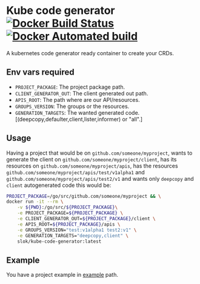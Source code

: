 Kube code generator [![Docker Build Status](https://img.shields.io/docker/build/slok/kube-code-generator.svg)]() [![Docker Automated build](https://img.shields.io/docker/automated/slok/kube-code-generator.svg)]()
===================

A kubernetes code generator ready container to create your CRDs.

## Env vars required

* `PROJECT_PACKAGE`: The project package path.
* `CLIENT_GENERATOR_OUT`: The client generated out path.
* `APIS_ROOT`: The path where are our API/resources.
* `GROUPS_VERSION`: The groups or the resources.
* `GENERATION_TARGETS`: The wanted generated code. [(deepcopy,defaulter,client,lister,informer) or "all".]

## Usage

Having a project that would be on `github.com/someone/myproject`, wants to generate the client on `github.com/someone/myproject/client`, has its resources on `github.com/someone/myproject/apis`, has the resources `github.com/someone/myproject/apis/test/v1alpha1` and `github.com/someone/myproject/apis/test2/v1` and wants only `deepcopy` and `client` autogenerated code this would be:


```bash
PROJECT_PACKAGE=/go/src/github.com/someone/myproject && \
docker run -it --rm \
	-v ${PWD}:/go/src/${PROJECT_PACKAGE}\
	-e PROJECT_PACKAGE=${PROJECT_PACKAGE} \
	-e CLIENT_GENERATOR_OUT=${PROJECT_PACKAGE}/client \
	-e APIS_ROOT=${PROJECT_PACKAGE}/apis \
	-e GROUPS_VERSION="test:v1alpha1 test2:v1" \
	-e GENERATION_TARGETS="deepcopy,client" \
    slok/kube-code-generator:latest
```

## Example

You have a project example in [example](example/) path.